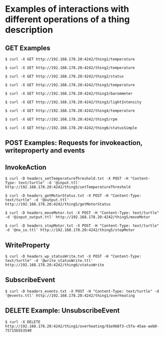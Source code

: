 # Examples of interactions with different operations of a thing description

## GET Examples

`$ curl -X GET http://192.168.178.20:4242/thing1/temperature`

`$ curl -X GET http://192.168.178.20:4242/thing2/temperature`

`$ curl -X GET http://192.168.178.20:4242/thing2/status`

`$ curl -X GET http://192.168.178.20:4242/thing3/temperature`

`$ curl -X GET http://192.168.178.20:4242/thing3/barommeter`

`$ curl -X GET http://192.168.178.20:4242/thing3/lightIntensity`

`$ curl -X GET http://192.168.178.20:4242/thing4/temperature`

`$ curl -X GET http://192.168.178.20:4242/thing5/rpm`

`$ curl -X GET http://192.168.178.20:4242/thing6/statusSimple`

## POST Examples: Requests for invokeaction, writeproperty and events

## InvokeAction

`$ curl -D headers_setTemperatureThreshold.txt -X POST -H "Content-Type: text/turtle" -d '@input.ttl' http://192.168.178.20:4242/thing5/setTemperatureThreshold`

`$ curl -D headers_getMotorStatus.txt -X POST -H "Content-Type: text/turtle" -d '@output.ttl' http://192.168.178.20:4242/thing5/getMotorStatus`

`$ curl -D headers_moveMotor.txt -X POST -H "Content-Type: text/turtle" -d '@input_output.ttl' http://192.168.178.20:4242/thing5/moveMotor`

`$ curl -D headers_stopMotor.txt -X POST -H "Content-Type: text/turtle" -d '@no_io.ttl' http://192.168.178.20:4242/thing5/stopMotor`

## WriteProperty

`$ curl -D headers_wp_statusWrite.txt -X POST -H "Content-Type: text/turtle" -d '@write_statusWrite.ttl' http://192.168.178.20:4242/thing6/statusWrite`

## SubscribeEvent

`$ curl -D headers_events.txt -X POST -H "Content-Type: text/turtle" -d '@events.ttl' http://192.168.178.20:4242/thing1/overheating`

## DELETE Example: UnsubscribeEvent

`$ curl -X DELETE http://192.168.178.20:4242/thing1/overheating/91e968f3-c5fa-45ae-aeb0-75715b553540`
